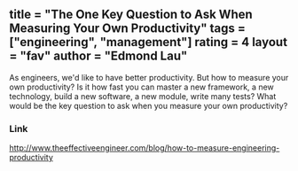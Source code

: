 title = "The One Key Question to Ask When Measuring Your Own Productivity"
tags = ["engineering", "management"]
rating = 4
layout = "fav"
author = "Edmond Lau"
---

As engineers, we'd like to have better productivity. But how to measure your own productivity? Is it how fast you can master a new framework, a new technology, build a new software, a new module, write many tests? What would be the key question to ask when you measure your own productivity?

### Link

http://www.theeffectiveengineer.com/blog/how-to-measure-engineering-productivity
